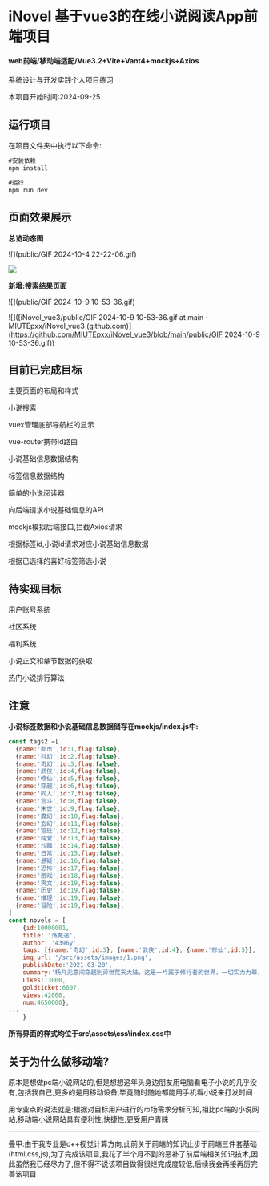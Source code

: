 # iNovel 基于vue3的在线小说阅读App前端项目

#### web前端/移动端适配/Vue3.2+Vite+Vant4+mockjs+Axios

系统设计与开发实践个人项目练习

本项目开始时间:2024-09-25

## 运行项目

在项目文件夹中执行以下命令:

```cmd
#安装依赖
npm install

#运行
npm run dev
```



## 页面效果展示

**总览动态图**

![](public/GIF 2024-10-4 22-22-06.gif)

![](https://github.com/MIUTEpxx/iNovel_vue3/blob/main/public/GIF%202024-10-4%2022-22-06.gif)

**新增:搜索结果页面**

![](public/GIF 2024-10-9 10-53-36.gif)

![]([iNovel_vue3/public/GIF 2024-10-9 10-53-36.gif at main · MIUTEpxx/iNovel_vue3 (github.com)](https://github.com/MIUTEpxx/iNovel_vue3/blob/main/public/GIF 2024-10-9 10-53-36.gif))

## 目前已完成目标

主要页面的布局和样式

小说搜索

vuex管理底部导航栏的显示

vue-router携带id路由

小说基础信息数据结构

标签信息数据结构

简单的小说阅读器

向后端请求小说基础信息的API

mockjs模拟后端接口,拦截Axios请求

根据标签id,小说id请求对应小说基础信息数据

根据已选择的喜好标签筛选小说

## 待实现目标

用户账号系统

社区系统

福利系统

小说正文和章节数据的获取

热门小说排行算法

## 注意

**小说标签数据和小说基础信息数据储存在mockjs/index.js中:**

```js
const tags2 =[
  {name:'都市',id:1,flag:false},
  {name:'科幻',id:2,flag:false},
  {name:'奇幻',id:3,flag:false},
  {name:'武侠',id:4,flag:false},
  {name:'修仙',id:5,flag:false},
  {name:'穿越',id:6,flag:false},
  {name:'同人',id:7,flag:false},
  {name:'宫斗',id:8,flag:false},
  {name:'末世',id:9,flag:false},
  {name:'魔幻',id:10,flag:false},
  {name:'玄幻',id:11,flag:false},
  {name:'宫廷',id:12,flag:false},
  {name:'纯爱',id:13,flag:false},
  {name:'沙雕',id:14,flag:false},
  {name:'日常',id:15,flag:false},
  {name:'悬疑',id:16,flag:false},
  {name:'恐怖',id:17,flag:false},
  {name:'游戏',id:18,flag:false},
  {name:'爽文',id:19,flag:false},
  {name:'历史',id:19,flag:false},
  {name:'推理',id:19,flag:false},
  {name:'冒险',id:19,flag:false},
]
const novels = [
    {id:10000001,
    title: '荡魔途', 
    author: '4396y', 
    tags: [{name:'奇幻',id:3}, {name:'武侠',id:4}, {name:'修仙',id:5}], 
    img_url: '/src/assets/images/1.png',
    publishDate:'2021-03-28',
    summary:'杨凡无意间穿越到异世荒天大陆，这是一片属于修行者的世界，一切实力为尊，两世为人以身契魔，誓荡尽天下魔——多年后忆往昔峥嵘岁月，三十年太久只争朝夕。',
    Likes:13000,
    goldticket:6607,
    views:42000,
    num:4650000},
...
    }
```

**所有界面的样式均位于src\assets\css\index.css中**

## 关于为什么做移动端?

原本是想做pc端小说网站的,但是想想这年头身边朋友用电脑看电子小说的几乎没有,包括我自己,更多的是用移动设备,毕竟随时随地都能用手机看小说来打发时间

用专业点的说法就是:根据对目标用户进行的市场需求分析可知,相比pc端的小说网站,移动端小说网站具有便利性,快捷性,更受用户青睐

------

叠甲:由于我专业是c++视觉计算方向,此前关于前端的知识止步于前端三件套基础(html,css,js),为了完成该项目,我花了半个月不到的恶补了前后端相关知识技术,因此虽然我已经尽力了,但不得不说该项目做得很烂完成度较低,后续我会再接再厉完善该项目
